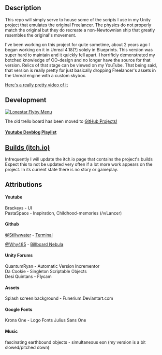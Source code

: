 ## Description

This repo will simply serve to house some of the scripts I use in my Unity project that emulates the original Freelancer.
The physics do not properly match the original but they do recreate a non-Newtownian ship that greatly resembles the original's movement.

I've been working on this project for quite sometime, about 2 years ago I began working on it in Unreal 4.18(?) solely in Blueprints. This version was super hard to maintain and it quickly fell apart. I horrificly demonstrated my botched knowledge of OO-design and no longer have the source for that version. Relics of that stage can be viewed on my YouTube. That being said, that version is really pretty for just basically dropping Freelancer's assets in the Unreal engine with a custom skybox. 

[Here's a really pretty video of it](https://www.youtube.com/watch?v=ATOh75c0bQc&index=19&list=PLJBwf54kzZ-DsLQSUhFRbUjZXIO6FOq_4&t=0s)

## Development
[![Lonestar Flyby Menu](http://img.youtube.com/vi/z5puddXeE8Q/0.jpg)](http://www.youtube.com/watch?v=z5puddXeE8Q)

The old trello board has been moved to [GitHub Projects!](https://github.com/tsny/ProjectLonestar/projects/1)

#### [Youtube Devblog Playlist](https://www.youtube.com/embed/videoseries?list=PLJBwf54kzZ-DsLQSUhFRbUjZXIO6FOq_4)

## [Builds (itch.io)](https://tsny.itch.io/project-lonestar)

Infrequently I will update the itch.io page that contains the project's builds
Expect this to not be updated very often if a lot more work appears on the project.
In its current state there is no story or gameplay.

## Attributions

#### Youtube
Brackeys - UI   
PastaSpace - Inspiration, Childhood-memories (/v/Lancer)

#### Github
[@Stillwwater](https://github.com/stillwwater) - [Terminal](https://github.com/stillwwater/command_terminal)

[@Why485](https://www.youtube.com/user/Why485) - [Billboard Nebula](https://github.com/brihernandez/BillboardNebula)

#### Unity Forums
QuantumRyan - Automatic Version Incrementor  
Da Cookie - Singleton Scriptable Objects  
Desi Quintans - Flycam  

#### Assets
Splash screen background - Funerium.Deviantart.com

#### Google Fonts
Krona One - Logo Fonts
Julius Sans One

#### Music
fascinating earthbound objects - simultaneous eon (my version is a bit slowed/pitched down) 
